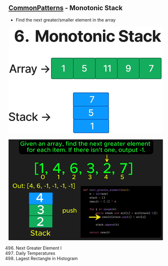 ## [CommonPatterns](/README.md#common-patterns) - Monotonic Stack
- Find the next greater/smaller element in the array

![image](imgs\monotonic-stack-0.png)

![image](imgs\monotonic-stack-1.png)

496. Next Greater Element I
739. Daily Temperatures
84. Lagest Rectangle in Histogram

